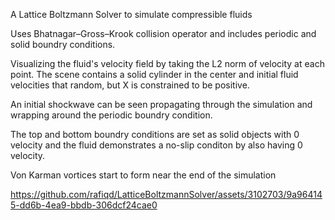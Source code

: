 A Lattice Boltzmann Solver to simulate compressible fluids

Uses Bhatnagar–Gross–Krook collision operator and includes periodic and solid boundry conditions.

Visualizing the fluid's velocity field by taking the L2 norm of velocity at each point. 
The scene contains a solid cylinder in the center and initial fluid velocities that random, but X is constrained to be positive.

An initial shockwave can be seen propagating through the simulation and wrapping around the periodic boundry condition.

The top and bottom boundry conditions are set as solid objects with 0 velocity and the fluid demonstrates a no-slip conditon
by also having 0 velocity.

Von Karman vortices start to form near the end of the simulation

https://github.com/rafiqd/LatticeBoltzmannSolver/assets/3102703/9a964145-dd6b-4ea9-bbdb-306dcf24cae0

